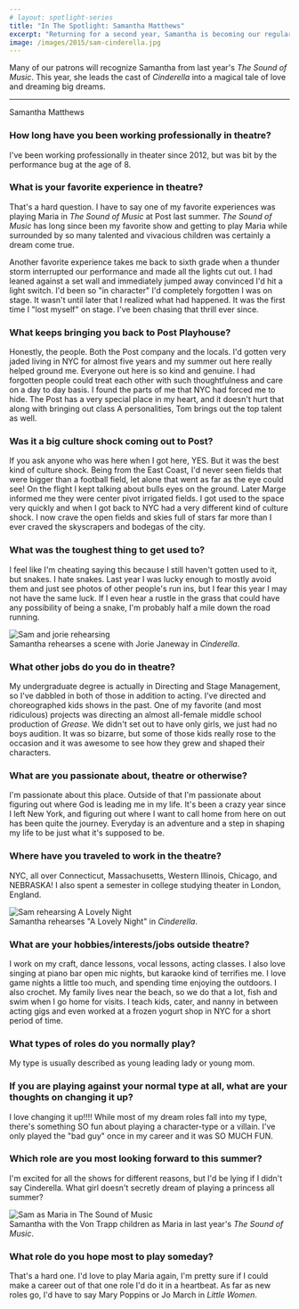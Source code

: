 ```yaml
---
# layout: spotlight-series
title: "In The Spotlight: Samantha Matthews"
excerpt: "Returning for a second year, Samantha is becoming our regular Rogers and Hammerstein go to. This year, she becomes a princess before our eyes."
image: /images/2015/sam-cinderella.jpg
---
```


<div class="preface">Many of our patrons will recognize Samantha from last year's <em>The Sound of Music</em>. This year, she leads the cast of <em>Cinderella</em> into a magical tale of love and dreaming big dreams. </div>

---

<div class="captioned-image right">
 <enhanced:img src="/src/images/people/2015/samantha-matthews.jpg" alt="Samantha Matthews">
 <div class="caption">Samantha Matthews</div>
</div>

### How long have you been working professionally in theatre?

I've been working professionally in theater since 2012, but was bit by the performance bug at the age of 8.

### What is your favorite experience in theatre?

That's a hard question. I have to say one of my favorite experiences was playing Maria in _The Sound of Music_ at Post last summer. _The Sound of Music_ has long since been my favorite show and getting to play Maria while surrounded by so many talented and vivacious children was certainly a dream come true.

Another favorite experience takes me back to sixth grade when a thunder storm interrupted our performance and made all the lights cut out. I had leaned against a set wall and immediately jumped away convinced I'd hit a light switch. I'd been so "in character" I'd completely forgotten I was on stage. It wasn't until later that I realized what had happened. It was the first time I "lost myself" on stage. I've been chasing that thrill ever since.

### What keeps bringing you back to Post Playhouse?

Honestly, the people. Both the Post company and the locals. I'd gotten very jaded living in NYC for almost five years and my summer out here really helped ground me. Everyone out here is so kind and genuine. I had forgotten people could treat each other with such thoughtfulness and care on a day to day basis. I found the parts of me that NYC had forced me to hide. The Post has a very special place in my heart, and it doesn't hurt that along with bringing out class A personalities, Tom brings out the top talent as well.

### Was it a big culture shock coming out to Post?

If you ask anyone who was here when I got here, YES. But it was the best kind of culture shock. Being from the East Coast, I'd never seen fields that were bigger than a football field, let alone that went as far as the eye could see! On the flight I kept talking about bulls eyes on the ground. Later Marge informed me they were center pivot irrigated fields. I got used to the space very quickly and when I got back to NYC had a very different kind of culture shock. I now crave the open fields and skies full of stars far more than I ever craved the skyscrapers and bodegas of the city.

### What was the toughest thing to get used to?

I feel like I'm cheating saying this because I still haven't gotten used to it, but snakes. I hate snakes. Last year I was lucky enough to mostly avoid them and just see photos of other people's run ins, but I fear this year I may not have the same luck. If I even hear a rustle in the grass that could have any possibility of being a snake, I'm probably half a mile down the road running.

<div class="captioned-image">
 <img src="/images/2015/jorie-and-sam-cinderella.jpg" alt="Sam and jorie rehearsing">
 <div class="caption">Samantha rehearses a scene with Jorie Janeway in <em>Cinderella</em>.</div>
</div>

### What other jobs do you do in theatre?

My undergraduate degree is actually in Directing and Stage Management, so I've dabbled in both of those in addition to acting. I've directed and choreographed kids shows in the past. One of my favorite (and most ridiculous) projects was directing an almost all-female middle school production of _Grease_. We didn't set out to have only girls, we just had no boys audition. It was so bizarre, but some of those kids really rose to the occasion and it was awesome to see how they grew and shaped their characters.

### What are you passionate about, theatre or otherwise?

I'm passionate about this place. Outside of that I'm passionate about figuring out where God is leading me in my life. It's been a crazy year since I left New York, and figuring out where I want to call home from here on out has been quite the journey. Everyday is an adventure and a step in shaping my life to be just what it's supposed to be.

### Where have you traveled to work in the theatre?

NYC, all over Connecticut, Massachusetts, Western Illinois, Chicago, and NEBRASKA!
I also spent a semester in college studying theater in London, England.

<div class="captioned-image four right">
 <img src="/images/2015/sam-cinderella.jpg" alt="Sam rehearsing A Lovely Night">
 <div class="caption">Samantha rehearses "A Lovely Night" in <em>Cinderella</em>.</div>
</div>

### What are your hobbies/interests/jobs outside theatre?

I work on my craft, dance lessons, vocal lessons, acting classes. I also love singing at piano bar open mic nights, but karaoke kind of terrifies me. I love game nights a little too much, and spending time enjoying the outdoors. I also crochet. My family lives near the beach, so we do that a lot, fish and swim when I go home for visits. I teach kids, cater, and nanny in between acting gigs and even worked at a frozen yogurt shop in NYC for a short period of time.

### What types of roles do you normally play?

My type is usually described as young leading lady or young mom.

### If you are playing against your normal type at all, what are your thoughts on changing it up?

I love changing it up!!!! While most of my dream roles fall into my type, there's something SO fun about playing a character-type or a villain. I've only played the "bad guy" once in my career and it was SO MUCH FUN.

### Which role are you most looking forward to this summer?

I'm excited for all the shows for different reasons, but I'd be lying if I didn't say Cinderella. What girl doesn't secretly dream of playing a princess all summer?

<div class="captioned-image six left">
 <img src="/images/2014/sound-of-music-maria-children.jpg" alt="Sam as Maria in The Sound of Music">
 <div class="caption">Samantha with the Von Trapp children as Maria in last year's <em>The Sound of Music</em>.</div>
</div>

### What role do you hope most to play someday?

That's a hard one. I'd love to play Maria again, I'm pretty sure if I could make a career out of that one role I'd do it in a heartbeat. As far as new roles go, I'd have to say Mary Poppins or Jo March in _Little Women_.
